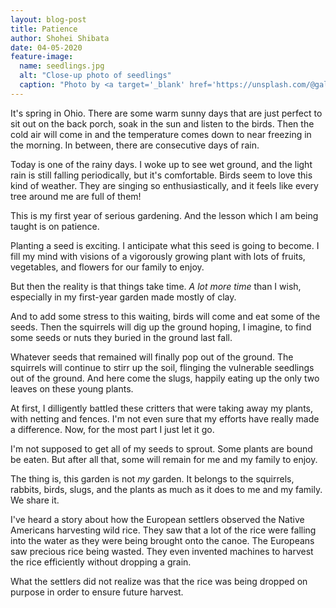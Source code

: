 ```yaml
---
layout: blog-post
title: Patience
author: Shohei Shibata
date: 04-05-2020
feature-image:
  name: seedlings.jpg
  alt: "Close-up photo of seedlings"
  caption: "Photo by <a target='_blank' href='https://unsplash.com/@gallarotti?utm_source=unsplash&utm_medium=referral&utm_content=creditCopyText'>Francesco Gallarotti</a> on Unsplash"
---
```


It's spring in Ohio. There are some warm sunny days that are just perfect to sit out on the back porch, soak in the sun and listen to the birds. Then the cold air will come in and the temperature comes down to near freezing in the morning. In between, there are consecutive days of rain.

Today is one of the rainy days. I woke up to see wet ground, and the light rain is still falling periodically, but it's comfortable. Birds seem to love this kind of weather. They are singing so enthusiastically, and it feels like every tree around me are full of them! 

This is my first year of serious gardening. And the lesson which I am being taught is on patience.

Planting a seed is exciting. I anticipate what this seed is going to become. I fill my mind with visions of a vigorously growing plant with lots of fruits, vegetables, and flowers for our family to enjoy.

But then the reality is that things take time. *A lot more time* than I wish, especially in my first-year garden made mostly of clay. 

And to add some stress to this waiting, birds will come and eat some of the seeds. Then the squirrels will dig up the ground hoping, I imagine, to find some seeds or nuts they buried in the ground last fall. 

Whatever seeds that remained will finally pop out of the ground. The squirrels will continue to stirr up the soil, flinging the vulnerable seedlings out of the ground. And here come the slugs, happily eating up the only two leaves on these young plants.

At first, I dilligently battled these critters that were taking away my plants, with netting and fences. I'm not even sure that my efforts have really made a difference. Now, for the most part I just let it go. 

I'm not supposed to get all of my seeds to sprout. Some plants are bound be eaten. But after all that, some will remain for me and my family to enjoy. 

The thing is, this garden is not *my* garden. It belongs to the squirrels, rabbits, birds, slugs, and the plants as much as it does to me and my family. We share it.

I've heard a story about how the European settlers observed the Native Americans harvesting wild rice. They saw that a lot of the rice were falling into the water as they were being brought onto the canoe. The Europeans saw precious rice being wasted. They even invented machines to harvest the rice efficiently without dropping a grain. 

What the settlers did not realize was that the rice was being dropped on purpose in order to ensure future harvest. 


